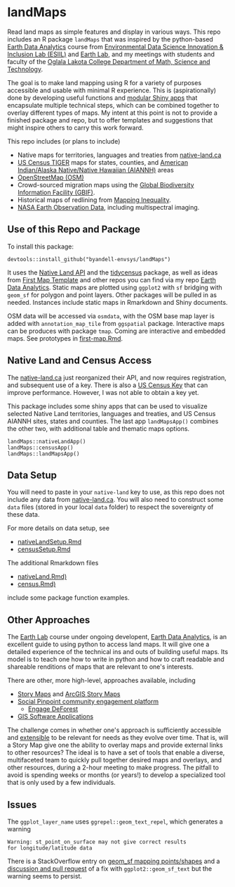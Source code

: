 # landMaps

Read land maps as simple features and display in various ways.
This repo includes an R package `landMaps` that was inspired by the
python-based
[Earth Data Analytics](https://github.com/byandell-envsys/EarthDataAnalytics)
course from
[Environmental Data Science Innovation & Inclusion Lab (ESIIL)](https://esiil.org/)
and
[Earth Lab](https://earthlab.colorado.edu/),
and my meetings with students and faculty of the
[Oglala Lakota College Department of Math, Science and Technology](https://www.olc.edu/current-students/degree-programs-areas-of-study/math-science-tech/).

The goal is to make land mapping using R for a variety of purposes
accessible and usable with minimal R experience.
This is (aspirationally) done by developing useful functions and
[modular Shiny apps](https://mastering-shiny.org/scaling-modules.html)
that encapsulate multiple technical steps,
which can be combined together to overlay different types of maps.
My intent at this point is not to provide a finished package and repo,
but to offer templates and suggestions that might inspire others to carry this
work forward.

This repo includes (or plans to include)

- Native maps for territories, languages and treaties from
[native-land.ca](https://native-land.ca)
- [US Census TIGER](https://www.census.gov/geographies/mapping-files/time-series/geo/tiger-line-file.html)
maps for states, counties, and 
[American Indian/Alaska Native/Native Hawaiian (AIANNH)](https://www.aiannhcaucus.com/) areas
- [OpenStreetMap (OSM)](https://www.openstreetmap.org/)
- Crowd-sourced migration maps using the
[Global Biodiversity Information Facility (GBIF)](https://www.gbif.org/).
- Historical maps of redlining from
[Mapping Inequality](https://dsl.richmond.edu/panorama/redlining/).
- [NASA Earth Observation Data](https://www.earthdata.nasa.gov/), including
multispectral imaging.

## Use of this Repo and Package

To install this package:

```
devtools::install_github("byandell-envsys/landMaps")
```

It uses the
[Native Land API](https://api-docs.native-land.ca/)
and the
[tidycensus](https://walker-data.com/tidycensus/) package,
as well as ideas from
[First Map Template](https://github.com/byandell-envsys/first-map-template/)
and other repos you can find via my repo
[Earth Data Analytics](https://github.com/byandell-envsys/EarthDataAnalytics).
Static maps are plotted using `ggplot2` with `sf` bridging
with `geom_sf` for polygon and point layers.
Other packages will be pulled in as needed.
Instances include static maps in Rmarkdown and Shiny documents.

OSM data will be accessed via `osmdata`, with the OSM base map layer is added
with `annotation_map_tile` from `ggspatial` package.
Interactive maps can be produces with package `tmap`.
Coming are interactive and embedded maps.
See prototypes in
[first-map.Rmd](https://github.com/byandell-envsys/first-map-template/blob/main/first-map.Rmd).

## Native Land and Census Access

The
[native-land.ca](https://native-land.ca/resources/api-docs/)
just reorganized their API, and now requires registration,
and subsequent use of a key.
There is also a
[US Census Key](https://walker-data.com/tidycensus/reference/census_api_key.html)
that can improve performance.
However, I was not able to obtain a key yet.

This package includes some shiny apps that can be used to
visualize selected Native Land territories, languages and treaties,
and US Census AIANNH sites, states and counties.
The last app `landMapsApp()` combines the other two, with additional
table and thematic maps options.

```
landMaps::nativeLandApp()
landMaps::censusApp()
landMaps::landMapsApp()
```

## Data Setup

You will need to paste in your `native-land` key to use,
as this repo does not include any data from
[native-land.ca](https://native-land.ca/resources/api-docs/).
You will also need to construct some `data` files (stored in your local `data`
folder) to respect the sovereignty of these data.

For more details on data setup, see

- [nativeLandSetup.Rmd](https://github.com/byandell-envsys/landMaps/blob/main/nativeLandSetup.Rmd)
- [censusSetup.Rmd](https://github.com/byandell-envsys/landMaps/blob/main/censusSetup.Rmd)

The additional Rmarkdown files 

- [nativeLand.Rmd)](https://github.com/byandell-envsys/landMaps/blob/main/nativeLand.Rmd)
- [census.Rmd)](https://github.com/byandell-envsys/landMaps/blob/main/census.Rmd)

include some package function examples.

## Other Approaches

The 
[Earth Lab](https://earthlab.colorado.edu/)
course under ongoing developent,
[Earth Data Analytics](https://github.com/earthlab-education/Earth-Analytics-AY24),
is an excellent guide to using python to access land maps.
It will give one a detailed experience of the technical ins and outs of
building useful maps.
Its model is to teach one how to write in python and how to craft readable
and shareable renditions of maps that are relevant to one's interests.

There are other, more high-level, approaches available, including

- [Story Maps](https://storymaps.com/) and 
[ArcGIS Story Maps](https://storymaps.arcgis.com/)
- [Social Pinpoint community engagement platform](https://www.socialpinpoint.com/)
  - [Engage DeForest](https://www.engagedeforest.com/)
- [GIS Software Applications](https://gisgeography.com/best-gis-software/)

The challenge comes in whether one's approach is sufficiently accessible
and 
[extensible](https://en.wikipedia.org/wiki/Extensibility)
to be relevant for needs as they evolve over time.
That is, will a Story Map give one the ability to overlay maps and provide
external links to other resources?
The ideal is to have a set of tools that enable a diverse, multifaceted team
to quickly pull together desired maps and overlays, and other resources,
during a 2-hour meeting to make progress.
The pitfall to avoid is spending weeks or months (or years!) to develop a
specialized tool that is only used by a few individuals.

## Issues

The `ggplot_layer_name` uses `ggrepel::geom_text_repel`,
which generates a warning

```
Warning: st_point_on_surface may not give correct results
for longitude/latitude data
```

There is a StackOverflow entry on 
[geom_sf mapping points/shapes](https://stackoverflow.com/questions/58676661/geom-sf-mapping-points-shapes)
and a
[discussion and pull request](https://github.com/tidyverse/ggplot2/pull/2761)
of a fix with `ggplot2::geom_sf_text`
but the warning seems to persist.
